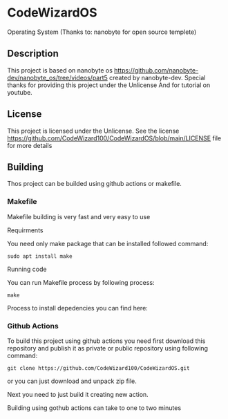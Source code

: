 # CodeWizardOS
Operating System (Thanks to: nanobyte for open source templete)

## Description
This project is based on nanobyte os https://github.com/nanobyte-dev/nanobyte_os/tree/videos/part5 created by nanobyte-dev. Special thanks for providing this project under the Unlicense And for tutorial on youtube.

## License
This project is licensed under the Unlicense. See the license https://github.com/CodeWizard100/CodeWizardOS/blob/main/LICENSE file for more details

## Building
Thos project can be builded using github actions or makefile.

### Makefile

Makefile building is very fast and very easy to use

Requirments

You need only make package that can be installed followed command:

`sudo apt install make`

Running code

You can run Makefile process by following process:

`make`

Process to install depedencies you can find here: 

### Github Actions

To build this project using github actions you need first download this repository and publish it as private or public repository using following command:

`git clone https://github.com/CodeWizard100/CodeWizardOS.git`

or you can just download and unpack zip file.

Next you need to just build it creating new action.

Building using gothub actions can take to one to two minutes

